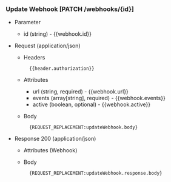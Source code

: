 ### Update Webhook [PATCH /webhooks/{id}]
+ Parameter
    + id (string) - {{webhook.id}}

+ Request (application/json)
    + Headers
    
            {{header.authorization}}
        
    + Attributes
        + url (string, required) - {{webhook.url}}
        + events (array[string], required) - {{webhook.events}}
        + active (boolean, optional) - {{webhook.active}}
        
    + Body

            {REQUEST_REPLACEMENT:updateWebhook.body}
    
+ Response 200 (application/json)
    + Attributes (Webhook)

    + Body
            
            {REQUEST_REPLACEMENT:updateWebhook.response.body}
